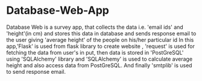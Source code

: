 # Database-Web-App

Database Web is a survey app, that collects the data i.e. 'email ids' and 'height'(in cm) and stores this data in database and sends response email to the user giving 'average height' of the people on his/her particular id
In this app,'Flask' is used from flask library to create website , 'request' is used for fetching the data from user's in put, then data is stored in 'PostGreSQL' using 'SQLAlchemy' library and 'SQLAlchemy' is used to calculate average height and also access data from PostGreSQL.
And finally 'smtplib' is used to send response email.
